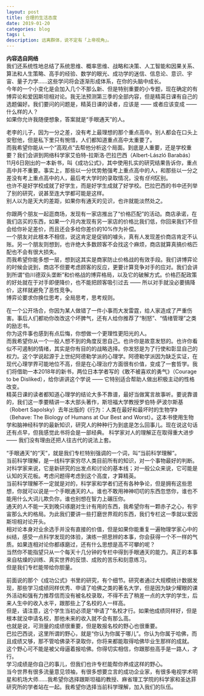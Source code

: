 ```yaml
---
layout: post
title: 合理的生活态度
date: 2019-01-20
categories: blog
tags: L
description: 远离群体，说不定有「上帝视角」。
---
```

**内容选自网络**     
我们还系统性地总结了系统思维、概率思维、战略和决策、人工智能和因果关系、算法和人生策略、高手的经验、数学的眼光、成功学的迷信、信息论、意识、宇宙、量子力学……这些学问将会逐渐形成体系，在你的头脑中成长。  
今年的一个小变化是会加入几个不那么新、但是特别重要的小专题，现在确定的有博弈论和爱因斯坦相对论。我无法预测第三季的全部内容，但是精英日课有自己的选题偏好。我们要问的问题是，精英日课的读者，应该是 —— 或者应该变成 —— 什么样的人？  
如果你允许我随便想象，答案就是“手眼通天”的人。  

老李的儿子，因为一分之差，没有考上最理想的那个重点高中。别人都会在口头上安慰他，但是私下里只有惋惜，人们都知道重点高中太重要了。  
而我希望你能从一个“高观点”去帮他分析这个局面。到底是人重要，还是学校重要？我们会讲到网络科学家艾伯特-拉斯洛·巴拉巴西（Albert-László Barabás）11月6日刚出的一本新书，叫《成功公式》，其中使用扎实的研究结果告诉你，重点高中并不重要。事实上，那些以一分优势勉强考上重点高中的人，和那些以一分之差没有考上重点高中的人，最后考大学时的录取情况，没有*任何*区别。  
也许不是好学校成就了好学生，而是好学生成就了好学校。巴拉巴西的书中还列举了别的研究，说甚至连大学都可能是这样。  
别人以为是天大的差距，如果你有通天的见识，也许就能淡然处之。  

你跟两个朋友一起逛商场，发现有一家店推出了“价格匹配”的活动。商店承诺，在我们店买的东西，如果一个月内发现有另一家店的价格比我们低，你回来我们不但会给你补足差价，而且还会多给你差价的10%作为补偿。  
一个朋友对此根本不相信，说这肯定是促销的噱头，真有人发现差价商店肯定不认账。另一个朋友则想到，也许绝大多数顾客不会找这个麻烦，商店就算真搞价格匹配也不会有很大损失。  
而我希望你能多想一层，想到这其实是商家防止价格战的有效手段。我们讲博弈论的时候会说到，商店不但要考虑顾客的反应，更要计算竞争对手的应对。我们会讲到所谓“伯川德双头垄断”和价格战的博弈格局，以及它的破解方式。价格匹配政策的好处就在于对手即便降价，也不能把顾客吸引过去 —— 所以对手就没必要搞降价，这样就避免了恶性竞争。  
博弈论要求你换位思考，全局思考，思考规则。  

在一个公开场合，你因为某人做错了一件小事而大发雷霆，给人家造成了严重伤害。事后人们都劝你改改这个坏脾气，还有人给你推荐了“制怒”、“情绪管理”之类的励志书。  
你为这件事也感到有点后悔，你想做一个更理性更阳光的人。  
而我希望你从一个一般人想不到的角度反思自己。也许你是故意发怒的。也许你看似不可遏制的情绪，其实是你有目的的战略选择。你发怒是为了行使和彰显自己的权力。这个学说起源于上世纪阿德勒学派的心理学。阿德勒学派因为缺乏实证，在现代心理学界可能地位不高，但是在心理治疗方面很有价值，变成了一套哲学。我们将借助一本2018年的新书，两位日本学者写的《敢不被喜欢的勇气》（Courage to be Disliked），给你讲讲这个学说 —— 它特别适合帮助人做出积极主动的性格改变。  
精英日课的读者都知道心理学的结论大多不靠谱，最好当做寓言故事听。要说靠谱的，我们这一季要精讲一本大部头著作，斯坦福大学教授罗伯特·萨波尔斯基（Robert Sapolsky）去年出版的《行为：人类在最好和最坏时的生物学》（Behave: The Biology of Humans at Our Best and Worst）。这本书使用生物学和脑神经科学的最新知识，研究人的种种行为到底是怎么回事儿。现在说这句话还有点早，但我感觉此书将会是一部经典。
科学家对人的理解正在取得重大进步 —— 我们没有理由还把人往古代的说法上套。  

“手眼通天”的“天”，就是我们专栏特别强调的一个词，叫“当前科学理解”。  
当前科学理解，是一线科学家穷尽人类目前所有的知识，对一个事物最好的判断。对科学家来说，它是新研究的出发点和讨论的基本线；对一般公众来说，它可能是认知的天花板。考虑问题得考虑到这个高度，才算精英。  
当前科学理解不一定就是对的，科学家和学者们还有各种争论，但是拥有这些思想，你就可以说是一个手眼通天的人。谁也不敢用神神叨叨的东西忽悠你，谁也不能用什么大词儿欺负你，谁也别想在智力上碾压你。  
通天的人不能一天到晚只琢磨对生计有用的东西，我希望你有一颗赤子之心，有宇宙那么大的格局。为此我们要讲一些打磨世界观的东西，我们专栏这一季就以爱因斯坦相对论开头。  
相对论本身对业余选手并没有直接的价值，但是如果你能重复一遍物理学家心中的纠结，感受一点科学发现的体验，演练一把思辨的本事，你会获得一个不一样的气质。如果连相对论你都琢磨过，还有什么思想是高不可攀的呢？  
当然你不能指望只从一个每天十几分钟的专栏中得到手眼通天的能力。真正的本事来自枯燥的训练、真实世界的反馈、成败的苦乐和刻意练习。  
但是我们专栏能带给你胆量。  

前面说的那个《成功公式》书里的研究，有个细节。研究者通过大规模统计数据发现，那些学习成绩同样优秀、申请了哈佛之类的著名大学，但是因为缺少耀眼的课外活动和强有力推荐信而没有被名校录取，不得不去了稍差一点的大学的学生，后来人生中的收入水平，跟那些上了名校的人一样高。  
但是，请注意，这个学生当初必须是“申请了”名校才行。如果他成绩同样好，但是根本就没申请名校，那他未来的收入就不会有那么高。  
也就是说，可测量的成绩很重要，但是敢报名校的野心也很重要。  
巴拉巴西说，这里所谓的野心，就是“你认为你属于哪儿”。你认为你属于哈佛，而且成绩又够，那不管哈佛录不录取你，你将来都能取得哈佛毕业生那样的成就。  
这个野心可不能是被父母逼着报哈佛。你得切实相信，你跟那些高手是一路人，才行。  
学习成绩是你自己的事儿，但我们也许专栏能帮你养成这样的野心。  
当今世界有很多流量意见领袖，有很多想要立言的成功企业家，有很多电视学术明星和机场大师……我希望你选择跟斯坦福的教授、麻省理工学院的科学家和圣达菲研究所的学者站在一起。我希望你选择当前科学理解，加入我们的队伍。  
